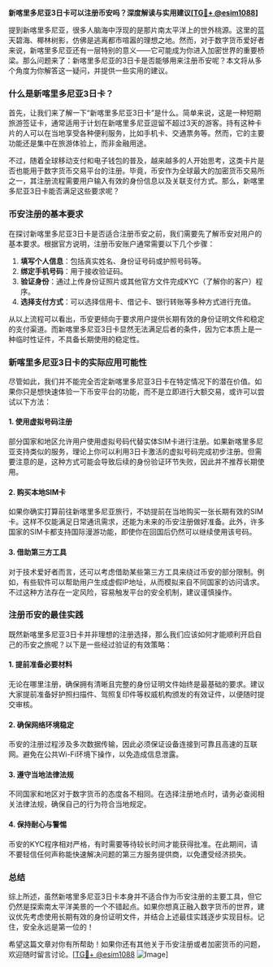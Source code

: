 **新喀里多尼亚3日卡可以注册币安吗？深度解读与实用建议[[TG💪+ @esim1088](https://t.me/s/esim1088)]**

提到新喀里多尼亚，很多人脑海中浮现的是那片南太平洋上的世外桃源。这里的蓝天碧海、椰林树影，仿佛是逃离都市喧嚣的理想之地。然而，对于数字货币爱好者来说，新喀里多尼亚还有一层特别的意义——它可能成为你进入加密世界的重要桥梁。那么问题来了：新喀里多尼亚的3日卡是否能够用来注册币安呢？本文将从多个角度为你解答这一疑问，并提供一些实用的建议。

### 什么是新喀里多尼亚3日卡？

首先，让我们来了解一下“新喀里多尼亚3日卡”是什么。简单来说，这是一种短期旅游签证卡，通常适用于计划在新喀里多尼亚逗留不超过3天的游客。持有这种卡片的人可以在当地享受各种便利服务，比如手机卡、交通票务等。然而，它的主要功能还是集中在旅游体验上，而非金融用途。

不过，随着全球移动支付和电子钱包的普及，越来越多的人开始思考，这类卡片是否也能用于数字货币交易平台的注册。毕竟，币安作为全球最大的加密货币交易所之一，其注册流程需要用户输入有效的身份信息以及关联支付方式。那么，新喀里多尼亚3日卡能否满足这些要求呢？

### 币安注册的基本要求

在探讨新喀里多尼亚3日卡是否适合注册币安之前，我们需要先了解币安对用户的基本要求。根据官方说明，注册币安账户通常需要以下几个步骤：

1. **填写个人信息**：包括真实姓名、身份证号码或护照号码等。
2. **绑定手机号码**：用于接收验证码。
3. **验证身份**：通过上传身份证照片或其他官方文件完成KYC（了解你的客户）程序。
4. **选择支付方式**：可以选择信用卡、借记卡、银行转账等多种方式进行充值。

从以上流程可以看出，币安更倾向于要求用户提供长期有效的身份证明文件和稳定的支付渠道。而新喀里多尼亚3日卡显然无法满足后者的条件，因为它本质上是一种临时性证件，不具备长期使用的稳定性。

### 新喀里多尼亚3日卡的实际应用可能性

尽管如此，我们并不能完全否定新喀里多尼亚3日卡在特定情况下的潜在价值。如果你只是想快速体验一下币安平台的功能，而不是立即进行大额交易，或许可以尝试以下方法：

#### 1. 使用虚拟号码注册
部分国家和地区允许用户使用虚拟号码代替实体SIM卡进行注册。如果新喀里多尼亚支持类似的服务，理论上你可以利用3日卡激活的虚拟号码完成初步注册。但需要注意的是，这种方式可能会导致后续的身份验证环节失败，因此并不推荐长期使用。

#### 2. 购买本地SIM卡
如果你确实打算前往新喀里多尼亚旅行，不妨提前在当地购买一张长期有效的SIM卡。这样不仅能满足日常通讯需求，还能为未来的币安注册做好准备。此外，许多国家的SIM卡都支持国际漫游功能，即使你在回国后仍然可以继续使用该号码。

#### 3. 借助第三方工具
对于技术爱好者而言，还可以考虑借助某些第三方工具来绕过币安的部分限制。例如，有些软件可以帮助用户生成虚假IP地址，从而模拟来自不同国家的访问请求。不过这种方法存在一定风险，容易触发平台的安全机制，建议谨慎操作。

### 注册币安的最佳实践

既然新喀里多尼亚3日卡并非理想的注册选择，那么我们应该如何才能顺利开启自己的币安之旅呢？以下是一些经过验证的有效策略：

#### 1. 提前准备必要材料
无论在哪里注册，确保拥有清晰且完整的身份证明文件始终是最基础的要求。建议大家提前准备好护照扫描件、驾照复印件等权威机构颁发的有效证件，以便随时提交审核。

#### 2. 确保网络环境稳定
币安的注册过程涉及多次数据传输，因此必须保证设备连接到可靠且高速的互联网。避免在公共Wi-Fi环境下操作，以免造成信息泄露。

#### 3. 遵守当地法律法规
不同国家和地区对于数字货币的态度各不相同。在选择注册地点时，请务必查阅相关法律法规，确保自己的行为符合当地规定。

#### 4. 保持耐心与警惕
币安的KYC程序相对严格，有时需要等待较长时间才能获得批准。在此期间，请不要轻信任何声称能快速解决问题的第三方服务提供商，以免遭受经济损失。

### 总结

综上所述，虽然新喀里多尼亚3日卡本身并不适合作为币安注册的主要工具，但它仍然是探索南太平洋美景的一个不错起点。如果你想真正融入数字货币的世界，建议优先考虑使用长期有效的身份证明文件，并结合上述最佳实践逐步实现目标。记住，安全永远是第一位的！

希望这篇文章对你有所帮助！如果你还有其他关于币安注册或者加密货币的问题，欢迎随时留言讨论。[[TG💪+ @esim1088](https://t.me/s/esim1088) ![Image](https://i.postimg.cc/4NQfJmqS/Snipaste-2025-05-13-00-14-12.png)]